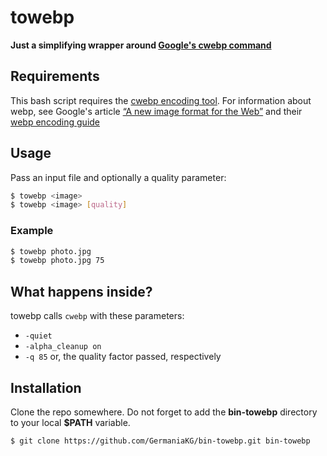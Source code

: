 
# towebp

**Just a simplifying wrapper around [Google's cwebp command](https://developers.google.com/speed/webp/docs/cwebp)**


## Requirements
This bash script requires the [cwebp encoding tool](https://developers.google.com/speed/webp/docs/cwebp). For information about webp, see Google's article [“A new image format for the Web”](https://developers.google.com/speed/webp/) and their [webp encoding guide](https://developers.google.com/speed/webp/docs/cwebp)



## Usage

Pass an input file and optionally a quality parameter:

```bash
$ towebp <image>
$ towebp <image> [quality]
```

### Example

```bash
$ towebp photo.jpg
$ towebp photo.jpg 75
```

## What happens inside?

towebp calls `cwebp` with these parameters:

- `-quiet`
- `-alpha_cleanup on`
- `-q 85` or, the quality factor passed, respectively


## Installation

Clone the repo somewhere. Do not forget to add the **bin-towebp** directory to your local **$PATH** variable.

```bash
$ git clone https://github.com/GermaniaKG/bin-towebp.git bin-towebp
```





